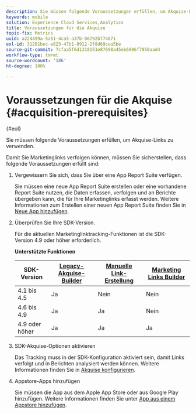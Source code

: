```yaml
---
description: Sie müssen folgende Voraussetzungen erfüllen, um Akquise-Links verwenden zu können.
keywords: mobile
solution: Experience Cloud Services,Analytics
title: Voraussetzungen für die Akquise
topic-fix: Metrics
uuid: a224499a-5a51-4ca5-a37b-06792b774671
exl-id: 31201bec-e823-47b1-8912-2f8d69cea5be
source-git-commit: 7cfaa5f6d1318151e87698a45eb6006f7850aad4
workflow-type: tm+mt
source-wordcount: '186'
ht-degree: 100%

---
```


# Voraussetzungen für die Akquise {#acquisition-prerequisites}

{#eol}

Sie müssen folgende Voraussetzungen erfüllen, um Akquise-Links zu verwenden.

Damit Sie Marketinglinks verfolgen können, müssen Sie sicherstellen, dass folgende Voraussetzungen erfüllt sind:

1. Vergewissern Sie sich, dass Sie über eine App Report Suite verfügen.

   Sie müssen eine neue App Report Suite erstellen oder eine vorhandene Report Suite nutzen, die Daten erfassen, verfolgen und an Berichte übergeben kann, die für Ihre Marketinglinks erfasst werden. Weitere Informationen zum Erstellen einer neuen App Report Suite finden Sie in [Neue App hinzufügen](/help/using/manage-apps/t-new-app.md).

1. Überprüfen Sie Ihre SDK-Version.

   Für die aktuellen Marketinglinktracking-Funktionen ist die SDK-Version 4.9 oder höher erforderlich.

   **Unterstützte Funktionen**

   | SDK-Version | [Legacy-Akquise-Builder](/help/using/acquisition-main/c-marketing-links-builder/t-create-edit-adobe-links/c-use-legacy-acquisition-links/c-use-legacy-acquisition-links.md) | [Manuelle Link-Erstellung](/help/using/acquisition-main/c-marketing-links-builder/acquisition-link-manual.md) | [Marketing Links Builder](/help/using/acquisition-main/c-marketing-links-builder/c-marketing-links-builder.md) |
   |--- |--- |--- |--- |
   | 4.1 bis 4.5 | Ja | Nein | Nein |
   | 4.6 bis 4.9 | Ja | Ja | Nein |
   | 4.9 oder höher | Ja | Ja | Ja |

1. SDK-Akquise-Optionen aktivieren

   Das Tracking muss in der SDK-Konfiguration aktiviert sein, damit Links verfolgt und in Berichten analysiert werden können. Weitere Informationen finden Sie in [Akquise konfigurieren](/help/using/acquisition-main/t-enable-acquisition.md).

1. Appstore-Apps hinzufügen

   Sie müssen die App aus dem Apple App Store oder aus Google Play hinzufügen. Weitere Informationen finden Sie unter [App aus einem Appstore hinzufügen](/help/using/manage-apps/c-app-store/t-app-store-app.md).
